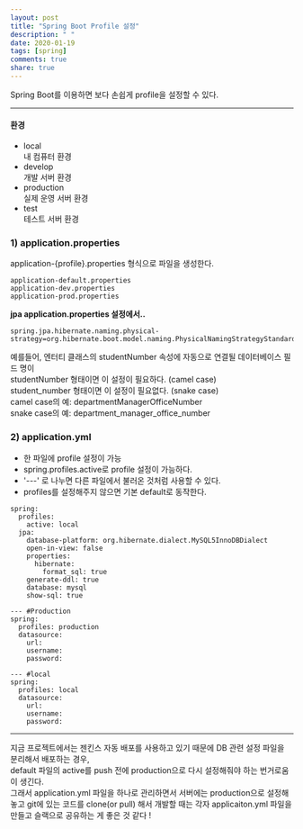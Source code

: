 ```yaml
---
layout: post
title: "Spring Boot Profile 설정"
description: " "
date: 2020-01-19
tags: [spring]
comments: true
share: true
---
```


Spring Boot를 이용하면 보다 손쉽게 profile을 설정할 수 있다.

---

#### 환경    
- local     
내 컴퓨터 환경   
- develop      
개발 서버 환경   
- production    
실제 운영 서버 환경     
- test     
테스트 서버 환경   


### 1) application.properties  
application-{profile}.properties 형식으로 파일을 생성한다.   

```
application-default.properties
application-dev.properties
application-prod.properties
```

**jpa application.properties 설정에서..**    

```
spring.jpa.hibernate.naming.physical-strategy=org.hibernate.boot.model.naming.PhysicalNamingStrategyStandardImpl
```

예를들어, 엔터티 클래스의 studentNumber 속성에 자동으로 연결될 데이터베이스 필드 명이    
studentNumber 형태이면 이 설정이 필요하다. (camel case)  
student_number 형태이면 이 설정이 필요없다. (snake case)    
camel case의 예: departmentManagerOfficeNumber     
snake case의 예: department_manager_office_number     

### 2) application.yml    
- 한 파일에 profile 설정이 가능     
- spring.profiles.active로 profile 설정이 가능하다.   
- '---' 로 나누면 다른 파일에서 불러온 것처럼 사용할 수 있다.      
- profiles를 설정해주지 않으면 기본 default로 동작한다.    

```
spring:
  profiles:
    active: local
  jpa:
    database-platform: org.hibernate.dialect.MySQL5InnoDBDialect
    open-in-view: false
    properties:
      hibernate:
        format_sql: true
    generate-ddl: true
    database: mysql
    show-sql: true

--- #Production 
spring:
  profiles: production
  datasource:
    url:
    username: 
    password: 

--- #local
spring:
  profiles: local
  datasource:
    url: 
    username: 
    password: 
```

-----------------------

지금 프로젝트에서는 젠킨스 자동 배포를 사용하고 있기 때문에 DB 관련 설정 파일을 분리해서 배포하는 경우,        
default 파일의 active를 push 전에 production으로 다시 설정해줘야 하는 번거로움이 생긴다.          
그래서 application.yml 파일을 하나로 관리하면서 서버에는 production으로 설정해놓고 git에 있는 코드를 clone(or pull) 해서 개발할 때는 각자
applicaiton.yml 파일을 만들고 슬랙으로 공유하는 게 좋은 것 같다 ! 

